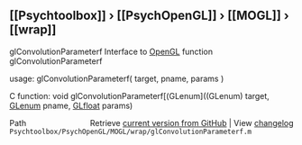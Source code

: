 ## [[Psychtoolbox]] &#8250; [[PsychOpenGL]] &#8250; [[MOGL]] &#8250; [[wrap]]

glConvolutionParameterf  Interface to [OpenGL](OpenGL) function glConvolutionParameterf  
  
usage:  glConvolutionParameterf( target, pname, params )  
  
C function:  void glConvolutionParameterf[(GLenum]((GLenum) target, [GLenum](GLenum) pname, [GLfloat](GLfloat) params)  




<div class="code_header" style="text-align:right;">
  <span style="float:left;">Path&nbsp;&nbsp;</span> <span class="counter">Retrieve <a href=
  "https://raw.github.com/Psychtoolbox-3/Psychtoolbox-3/beta/Psychtoolbox/PsychOpenGL/MOGL/wrap/glConvolutionParameterf.m">current version from GitHub</a> | View <a href=
  "https://github.com/Psychtoolbox-3/Psychtoolbox-3/commits/beta/Psychtoolbox/PsychOpenGL/MOGL/wrap/glConvolutionParameterf.m">changelog</a></span>
</div>
<div class="code">
  <code>Psychtoolbox/PsychOpenGL/MOGL/wrap/glConvolutionParameterf.m</code>
</div>

